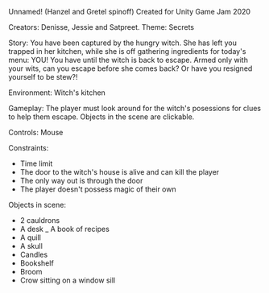Unnamed! (Hanzel and Gretel spinoff)
Created for Unity Game Jam 2020

Creators: Denisse, Jessie and Satpreet.
Theme: Secrets

Story: You have been captured by the hungry witch. She has left you trapped in her kitchen, while she is off gathering ingredients for today's menu: YOU!
You have until the witch is back to escape. Armed only with your wits, can you escape before she comes back? Or have you resigned yourself to be stew?!

Environment: Witch's kitchen

Gameplay: The player must look around for the witch's posessions for clues to help them escape. Objects in the scene are clickable.

Controls: Mouse

Constraints: 
- Time limit
- The door to the witch's house is alive and can kill the player
- The only way out is through the door
- The player doesn't possess magic of their own

Objects in scene:
- 2 cauldrons
- A desk 
_ A book of recipes
- A quill
- A skull
- Candles
- Bookshelf
- Broom
- Crow sitting on a window sill